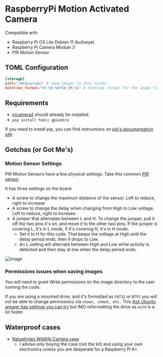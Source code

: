 # RaspberryPi Motion Activated Camera

Compatible with 
- Raspberry Pi OS Lite Debian 11 (bullseye)
- Raspberry Pi Camera Module 3
- PIR Motion Sensor

## TOML Configuration
```toml
[storage]
path="/media/usb/" # save images to this folder
datetime_format="%Y-%d-%mT%H_%M_%S" # datetime format for the image file name
```

## Requirements
- [picamera2](https://www.raspberrypi.com/news/picamera2-beta-release/) should already be installed.
- `pip install tomli gpiozero`

If you need to install pip, you can find instructions on [pip's documentation site](https://pip.pypa.io/en/stable/installation/).


## Gotchas (or Got Me's)
### Motion Sensor Settings
PIR Motion Sensors have a few physical settings. Take this common [PIR sensor](https://thepihut.com/products/pir-motion-sensor-module).

It has three settings on the board.
- A screw to change the maximum distance of the sensor. Left to reduce, right to increase
- A screw to change the delay when changing from High to Low voltage. Left to reduce, right to increase.
- A jumper that alternates between L and H. 
To change the jumper, pull it off the two pins it's on, and move it to the other two pins. 
If the jumper is covering L, it's in L mode, if it's covering H, it's in H mode.
  - Set it to H for this code. That keeps the voltage at High until the delay period ends, then it drops to Low.
  - An L setting will alternate between High and Low while activity is detected and then stay at low when the delay period ends.

![image](https://content.instructables.com/F3I/YKYD/JU31W6C1/F3IYKYDJU31W6C1.jpg)

### Permissions issues when saving images
You will need to grant Write permissions on the image directory to the user running the code.

If you are using a mounted drive, and it's formatted as `FAT32` or `NTFS` you will not be able to change permissions via `chown, chmod, etc.`
This [Ask Ubuntu answer has settings you can try](https://askubuntu.com/questions/96923/how-do-i-change-permissions-on-a-fat32-formatted-drive) but IMO reformatting the drive as `ext4` is a lot faster.


## Waterproof cases
- [Natuebytes Wildlife Camera case](https://thepihut.com/products/naturebytes-wildlife-camera-case)
  - I advise only buying the case (not the kit) and using your own electronics unless you are desperate for a Raspberry Pi A+.